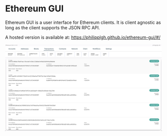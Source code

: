 # Ethereum GUI

Ethereum GUI is a user interface for Ethereum clients.
It is client agnostic as long as the client supports the JSON RPC API.

A hosted version is available at:
https://philipplgh.github.io/ethereum-gui/#/

![Screenshot](/assets/Screenshot_1.png)
